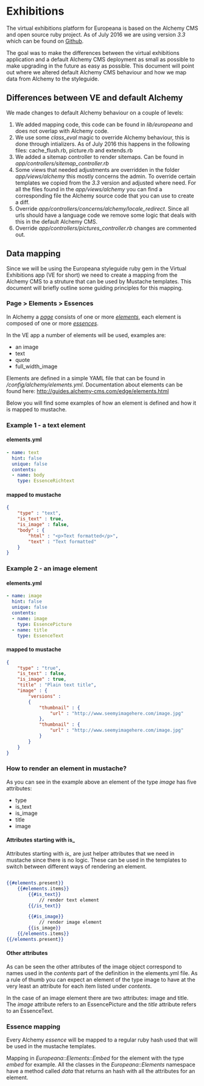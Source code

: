 # Exhibitions

The virtual exhibitions platform for Europeana is based on the Alchemy CMS and open source ruby project. As of July 2016 we are using version *3.3* which can be found on [Github](https://github.com/AlchemyCMS/alchemy_cms/tree/3.3-stable).

The goal was to make the differences between the virtual exhibitions application and a default Alchemy CMS deployment as small as possible to make upgrading in the future as easy as possible. This document will point out where we altered default Alchemy CMS behaviour and how we map data from Alchemy to the styleguide.

## Differences between VE and default Alchemy

We made changes to default Alchemy behaviour on a couple of levels:

1. We added mapping code, this code can be found in *lib/europeana* and does not overlap with Alchemy code.
2. We use some *class_eval* magic to override Alchemy behaviour, this is done through intializers. As of July 2016 this happens in the following files: cache_flush.rb, picture.rb and extends.rb
3. We added a sitemap controller to render sitemaps. Can be found in *app/controllers/sitemap_controller.rb*
4. Some views that needed adjustments are overridden in the folder *app/views/alchemy* this mostly concerns the admin. To override certain templates we copied from the *3.3* version and adjusted where need. For all the files found in the *app/views/alchemy* you can find a corresponding file the Alchemy source code that you can use to create a diff.
5. Override *app/controllers/concerns/alchemy/locale_redirect*. Since all urls should have a language code we remove some logic that deals with this in the default Alchemy CMS.
6. Override *app/controllers/pictures_controller.rb* changes are commented out. 

## Data mapping

Since we will be using the Europeana styleguide ruby gem in the Virtual Exhibitions app (VE for short) we need to create a mapping from the Alchemy CMS to a struture that can be used by Mustache templates. This document will briefly outline some guiding principles for this mapping.

### Page > Elements > Essences

In Alchemy a [*page*](http://guides.alchemy-cms.com/edge/pages.html) consists of one or more [*elements*](http://guides.alchemy-cms.com/edge/elements.html), each element is composed of one or more [*essences*](http://guides.alchemy-cms.com/edge/essences.html).

In the VE app a number of elements will be used, examples are:
* an image
* text
* quote
* full_width_image

Elements are defined in a simple YAML file that can be found in */config/alchemy/elements.yml*. Documentation about elements can be found here: http://guides.alchemy-cms.com/edge/elements.html

Below you will find some examples of how an element is defined and how it is mapped to mustache.

### Example 1 - a text element
#### elements.yml

```yaml
- name: text
  hint: false
  unique: false
  contents:
  - name: body
    type: EssenceRichtext
```

#### mapped to mustache
```json
{
    "type" : "text",
    "is_text" : true,
    "is_image" : false,
    "body" : {
        "html" : "<p>Text formatted</p>",
        "text" : "Text formatted"
    }
}
```

### Example 2 - an image element

#### elements.yml
```yaml
- name: image
  hint: false
  unique: false
  contents:
  - name: image
    type: EssencePicture
  - name: title
    type: EssenceText
```

#### mapped to mustache
```json
{
    "type" : "true",
    "is_text" : false,
    "is_image" : true,
    "title" : "Plain text title",
    "image" : {
        "versions" :
        {
            "thumbnail" : {
                "url" : "http://www.seemyimagehere.com/image.jpg"
            },
            "thumbnail" : {
                "url" : "http://www.seemyimagehere.com/image.jpg"
            }
        }
    }
}
```

### How to render an element in mustache?

As you can see in the example above an element of the type *image* has five attributes:
- type
- is_text
- is_image
- title
- image


#### Attributes starting with is_
Attributes starting with *is_* are just helper attributes that we need in mustache since there is no logic. These can be used in the templates to switch between different ways of rendering an element.

```mustache

{{#elements.present}}
    {{#elements.items}}
        {{#is_text}}
            // render text element
        {{/is_text}}

        {{#is_image}}
            // render image element
        {{is_image}}
    {{/elements.items}}
{{/elements.present}}
```

#### Other attributes

As can be seen the other attributes of the image object correspond to names used in the *contents* part of the definition in the elements.yml file. As a rule of thumb you can expect an element of the type image to have at the very least an attribute for each item listed under *contents*.

In the case of an image element there are two attributes: image and title. The *image* attribute refers to an EssencePicture and the *title* attribute refers to an EssenceText.

### Essence mapping

Every Alchemy *essence* will be mapped to a regular ruby hash used that will be used in the mustache templates.

Mapping in *Europeana::Elements::Embed* for the element with the type *embed* for example. All the classes in the *Europeana::Elements* namespace have a method called *data* that returns an hash with all the attributes for an element.
